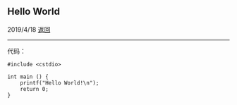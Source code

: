 ## Hello World
2019/4/18  [返回](https://desperadoadil.github.io/DataStructureAndAlgorithms/)

---
代码：  
```
#include <cstdio>

int main () {
    printf("Hello World!\n");
    return 0;
}
```
